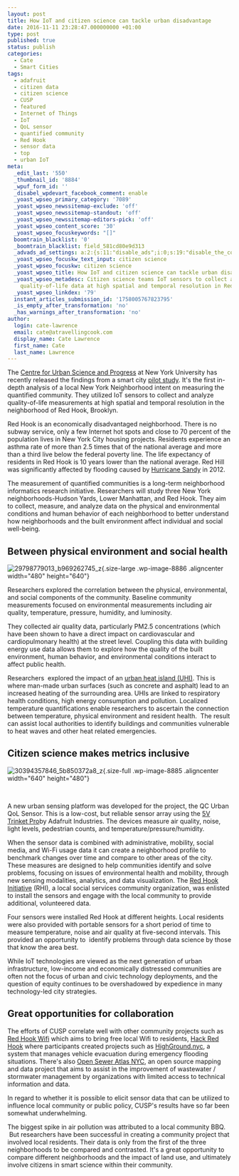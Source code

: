 ```yaml
---
layout: post
title: How IoT and citizen science can tackle urban disadvantage
date: 2016-11-11 23:28:47.000000000 +01:00
type: post
published: true
status: publish
categories:
  - Cate
  - Smart Cities
tags:
  - adafruit
  - citizen data
  - citizen science
  - CUSP
  - featured
  - Internet of Things
  - IoT
  - QoL sensor
  - quantified community
  - Red Hook
  - sensor data
  - top
  - urban IoT
meta:
  _edit_last: '550'
  _thumbnail_id: '8884'
  _wpuf_form_id: ''
  _disabel_wpdevart_facebook_comment: enable
  _yoast_wpseo_primary_category: '7089'
  _yoast_wpseo_newssitemap-exclude: 'off'
  _yoast_wpseo_newssitemap-standout: 'off'
  _yoast_wpseo_newssitemap-editors-pick: 'off'
  _yoast_wpseo_content_score: '30'
  _yoast_wpseo_focuskeywords: "[]"
  boomtrain_blacklist: '0'
  _boomtrain_blacklist: field_581cd80e9d313
  _advads_ad_settings: a:2:{s:11:"disable_ads";i:0;s:19:"disable_the_content";i:0;}
  _yoast_wpseo_focuskw_text_input: citizen science
  _yoast_wpseo_focuskw: citizen science
  _yoast_wpseo_title: How IoT and citizen science can tackle urban disadvantage
  _yoast_wpseo_metadesc: Citizen science teams IoT sensors to collect and analyze
    quality-of-life data at high spatial and temporal resolution in Red Hook, Brooklyn.
  _yoast_wpseo_linkdex: '79'
  instant_articles_submission_id: '1758005767823795'
  _is_empty_after_transformation: 'no'
  _has_warnings_after_transformation: 'no'
author:
  login: cate-lawrence
  email: cate@atravellingcook.com
  display_name: Cate Lawrence
  first_name: Cate
  last_name: Lawrence
---
```

The [Centre for Urban Science and Progress](http://cusp.nyu.edu/) at New
York University has recently released the findings from a smart
city [pilot
study](https://arxiv.org/ftp/arxiv/papers/1609/1609.08780.pdf). It's the
first in-depth analysis of a local New York Neighborhood intent on
measuring the quantified community. They utilized IoT sensors to collect
and analyze quality-of-life measurements at high spatial and temporal
resolution in the neighborhood of Red Hook, Brooklyn.

Red Hook is an economically disadvantaged neighborhood. There is no
subway service, only a few Internet hot spots and close to 70 percent of
the population lives in New York City housing projects. Residents
experience an asthma rate of more than 2.5 times that of the national
average and more than a third live below the federal poverty line. The
life expectancy of residents in Red Hook is 10 years lower than the
national average. Red Hill was significantly affected by flooding caused
by [Hurricane
Sandy](http://portsidenewyork.org/portsidetanke/2013/02/red-hook-sandy-surge-map.html)
in 2012.

The measurement of quantified communities is a long-term neighborhood
informatics research initiative. Researchers will study three New York
neighborhoods-Hudson Yards, Lower Manhattan, and Red Hook. They aim to
collect, measure, and analyze data on the physical and environmental
conditions and human behavior of each neighborhood to better understand
how neighborhoods and the built environment affect individual and social
well-being.

Between physical environment and social health
----------------------------------------------

![29798779013\_b969262745\_z](rw-import/29798779013_b969262745_z.jpg){.size-large
.wp-image-8886 .aligncenter width="480" height="640"}

Researchers explored the correlation between the physical,
environmental, and social components of the community. Baseline
community measurements focused on environmental measurements including
air quality, temperature, pressure, humidity, and luminosity.

They collected air quality data, particularly PM2.5 concentrations
(which have been shown to have a direct impact on cardiovascular and
cardiopulmonary health) at the street level. Coupling this data with
building energy use data allows them to explore how the quality of the
built environment, human behavior, and environmental conditions interact
to affect public health.

Researchers  explored the impact of an [urban heat island
(UHI)](https://en.wikipedia.org/wiki/Urban_heat_island). This is where
man-made urban surfaces (such as concrete and asphalt) lead to an
increased heating of the surrounding area. UHIs are linked to
respiratory health conditions, high energy consumption and pollution.
Localized temperature quantifications enable researchers to ascertain
the connection between temperature, physical environment and resident
health.  The result can assist local authorities to identify buildings
and communities vulnerable to heat waves and other heat related
emergencies.

Citizen science makes metrics inclusive
---------------------------------------

![30394357846\_5b850372a8\_z](rw-import/30394357846_5b850372a8_z.jpg){.size-full
.wp-image-8885 .aligncenter width="640" height="480"}

 

A new urban sensing platform was developed for the project, the QC Urban
QoL Sensor. This is a low-cost, but reliable sensor array using the [5V
Trinket Pro](https://www.adafruit.com/product/2000)by Adafruit
Industries. The devices measure air quality, noise, light levels,
pedestrian counts, and temperature/pressure/humidity.

When the sensor data is combined with administrative, mobility, social
media, and Wi-Fi usage data it can create a neighborhood profile to
benchmark changes over time and compare to other areas of the city.
These measures are designed to help communities identify and solve
problems, focusing on issues of environmental health and mobility,
through new sensing modalities, analytics, and data visualization. The
[Red Hook Initiative](http://rhicenter.org/) (RHI), a local social
services community organization, was enlisted to install the sensors and
engage with the local community to provide additional, volunteered data.

Four sensors were installed Red Hook at different heights. Local
residents were also provided with portable sensors for a short period of
time to measure temperature, noise and air quality at five-second
intervals. This provided an opportunity to  identify problems through
data science by those that know the area best.

While IoT technologies are viewed as the next generation of urban
infrastructure, low-income and economically distressed communities are
often not the focus of urban and civic technology deployments, and the
question of equity continues to be overshadowed by expedience in many
technology-led city strategies.

Great opportunities for collaboration
-------------------------------------

The efforts of CUSP correlate well with other community projects such as
[Red Hook Wifi](http://rhicenter.org/red-hook-wifi/) which aims to bring
free local Wifi to residents, [Hack Red
Hook](https://pioneerworks.org/hack-red-hook/) where participants
created projects such as [HighGround.nyc](http://highground.nyc/), a
system that manages vehicle evacuation during emergency flooding
situations. There's also [Open Sewer Atlas
NYC](http://openseweratlas.tumblr.com/), an open source mapping and data
project that aims to assist in the improvement of wastewater /
stormwater management by organizations with limited access to technical
information and data.

In regard to whether it is possible to elicit sensor data that can be
utilized to influence local community or public policy, CUSP's results
have so far been somewhat underwhelming.

The biggest spike in air pollution was attributed to a local community
BBQ.  But researchers have been successful in creating a community
project that involved local residents. Their data is only from the first
of the three neighborhoods to be compared and contrasted. It's a great
opportunity to compare different neighborhoods and the impact of land
use, and ultimately involve citizens in smart science within their
community.
